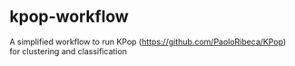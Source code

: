 # kpop-workflow
A simplified workflow to run KPop (https://github.com/PaoloRibeca/KPop) for clustering and classification
